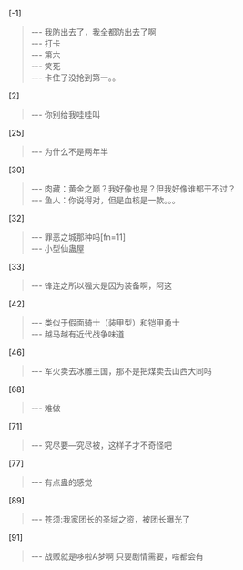
[-1] 
>--- 我防出去了，我全都防出去了啊<br>
>--- 打卡<br>
>--- 第六<br>
>--- 笑死<br>
>--- 卡住了没抢到第一。。<br>

[2] 
>--- 你别给我哇哇叫<br>

[25] 
>--- 为什么不是两年半<br>

[30] 
>--- 肉藏：黄金之巅？我好像也是？但我好像谁都干不过？<br>
>--- 鱼人：你说得对，但是血核是一款。。。<br>

[32] 
>--- 罪恶之城那种吗[fn=11]<br>
>--- 小型仙蛊屋<br>

[33] 
>--- 锋连之所以强大是因为装备啊，阿这<br>

[42] 
>--- 类似于假面骑士（装甲型）和铠甲勇士<br>
>--- 越马越有近代战争味道<br>

[46] 
>--- 军火卖去冰雕王国，那不是把煤卖去山西大同吗<br>

[68] 
>--- 难做<br>

[71] 
>--- 究尽要—究尽被，这样子才不奇怪吧<br>

[77] 
>--- 有点蛊的感觉<br>

[89] 
>--- 苍须:我家团长的圣域之资，被团长曝光了<br>

[91] 
>--- 战贩就是哆啦A梦啊  只要剧情需要，啥都会有<br>
